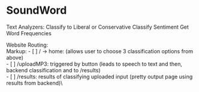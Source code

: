 # SoundWord
Text Analyzers:
    Classify to Liberal or Conservative
    Classify Sentiment
    Get Word Frequencies


Website Routing:\
Markup: - [ ] / -> home: (allows user to choose 3 classification options from above)\
        - [ ] /uploadMP3: triggered by button (leads to speech to text and then, backend classification and to /results)\
        - [ ] /results: results of classifying uploaded input (pretty output page using results from backend)\
